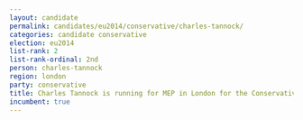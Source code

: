 ```yaml
---
layout: candidate
permalink: candidates/eu2014/conservative/charles-tannock/
categories: candidate conservative
election: eu2014
list-rank: 2
list-rank-ordinal: 2nd
person: charles-tannock
region: london
party: conservative
title: Charles Tannock is running for MEP in London for the Conservative Party
incumbent: true
---
```

